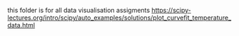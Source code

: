 this folder is for all data visualisation assigments
https://scipy-lectures.org/intro/scipy/auto_examples/solutions/plot_curvefit_temperature_data.html
